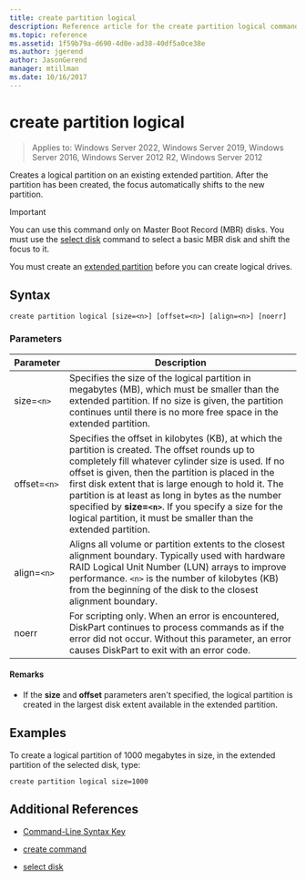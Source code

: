 ```yaml
---
title: create partition logical
description: Reference article for the create partition logical command, which creates a logical partition in an existing extended partition.
ms.topic: reference
ms.assetid: 1f59b79a-d690-4d0e-ad38-40df5a0ce38e
ms.author: jgerend
author: JasonGerend
manager: mtillman
ms.date: 10/16/2017
---
```


# create partition logical

>Applies to: Windows Server 2022, Windows Server 2019, Windows Server 2016, Windows Server 2012 R2, Windows Server 2012

Creates a logical partition on an existing extended partition. After the partition has been created, the focus automatically shifts to the new partition.

>[!IMPORTANT]
> You can use this command only on Master Boot Record (MBR) disks. You must use the [select disk](select-disk.md) command to select a basic MBR disk and shift the focus to it.
>
> You must create an [extended partition](create-partition-extended.md) before you can create logical drives.

## Syntax

```
create partition logical [size=<n>] [offset=<n>] [align=<n>] [noerr]
```

### Parameters

| Parameter | Description |
| --------- | ----------- |
| size=`<n>` | Specifies the size of the logical partition in megabytes (MB), which must be smaller than the extended partition. If no size is given, the partition continues until there is no more free space in the extended partition. |
| offset=`<n>` | Specifies the offset in kilobytes (KB), at which the partition is created. The offset rounds up to completely fill whatever cylinder size is used. If no offset is given, then the partition is placed in the first disk extent that is large enough to hold it. The partition is at least as long in bytes as the number specified by **size=`<n>`**. If you specify a size for the logical partition, it must be smaller than the extended partition. |
| align=`<n>` | Aligns all volume or partition extents to the closest alignment boundary. Typically used with hardware RAID Logical Unit Number (LUN) arrays to improve performance. `<n>` is the number of kilobytes (KB) from the beginning of the disk to the closest alignment boundary. |
| noerr | For scripting only. When an error is encountered, DiskPart continues to process commands as if the error did not occur. Without this parameter, an error causes DiskPart to exit with an error code. |

#### Remarks

- If the **size** and **offset** parameters aren't specified, the logical partition is created in the largest disk extent available in the extended partition.

## Examples

To create a logical partition of 1000 megabytes in size, in the extended partition of the selected disk, type:

```
create partition logical size=1000
```

## Additional References

- [Command-Line Syntax Key](command-line-syntax-key.md)

- [create command](create.md)

- [select disk](select-disk.md)
